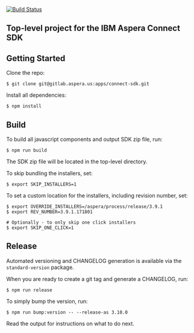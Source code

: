 [![Build Status](https://build.aspera.us/buildStatus/icon?job=apps-trunk-build-mac-10.13-64-connect-sdk-dw%2Fmaster)](https://build.aspera.us/job/apps-trunk-build-mac-10.13-64-connect-sdk-dw/job/master/)

## Top-level project for the IBM Aspera Connect SDK

## Getting Started
Clone the repo:
```shell
$ git clone git@gitlab.aspera.us:apps/connect-sdk.git

```
Install all dependencies:
```shell
$ npm install
```

## Build
To build all javascript components and output SDK zip file, run:

```shell
$ npm run build
```
The SDK zip file will be located in the top-level directory.

To skip bundling the installers, set:
```shell
$ export SKIP_INSTALLERS=1
```

To set a custom location for the installers, including revision number, set:
```shell
$ export OVERRIDE_INSTALLERS=/aspera/process/release/3.9.1
$ export REV_NUMBER=3.9.1.171801

# Optionally - to only skip one click installers
$ export SKIP_ONE_CLICK=1
```

## Release
Automated versioning and CHANGELOG generation is available via the `standard-version`
package.

When you are ready to create a git tag and generate a CHANGELOG, run:

```shell
$ npm run release
```

To simply bump the version, run:

```shell
$ npm run bump:version -- --release-as 3.10.0
```

Read the output for instructions on what to do next.
